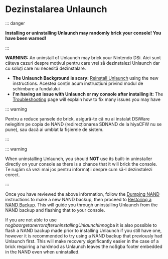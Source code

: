 # Dezinstalarea Unlaunch

::: danger

**Installing or uninstalling Unlaunch may randomly brick your console! You have been warned!**

:::

**WARNING:** An uninstall of Unlaunch may brick your Nintendo DSi. Aici sunt câteva cazuri despre motivul pentru care vrei să dezinstalezi Unlaunch dar cu soluți care nu necesită dezinstalare.

- **The Unlaunch Background is scary:** [Reinstall Unlaunch](installing-unlaunch.html) using the new instructions. Acestea conțin acum instrucțiuni privind modul de schimbare a fundalului
- **I'm having an issue with Unlaunch or my console after installing it:** The [Troubleshooting](troubleshooting.html#unlaunch) page will explain how to fix many issues you may have

::: warning

Pentru a reduce șansele de brick, asigură-te că nu ai instalat DSiWare nelegitim pe copia de NAND (redirecționarea SDNAND de la hiyaCFW nu se pune), sau dacă ai umblat la fișierele de sistem.

:::

::: warning

When uninstalling Unlaunch, you should **NOT** use its built-in uninstaller directly on your console as there is a chance that it will brick the console. Te rugăm să vezi mai jos pentru informații despre cum să-l dezinstalezi corect.

:::

Once you have reviewed the above information, follow the [Dumping NAND](dumping-nand.html) instructions to make a new NAND backup, then proceed to [Restoring a NAND Backup](restoring-nand.html). This will guide you through uninstalling Unlaunch from the NAND backup and flashing that to your console.

If you are not able to use no$gba or get an error after uninstalling Unlaunch in no$gba it is also possible to flash a NAND backup made prior to installing Unlaunch if you still have one, however it is recommended to try using a NAND backup that previously had Unlaunch first. This will make recovery significantly easier in the case of a brick requiring a hardmod as Unlaunch leaves the no$gba footer embedded in the NAND even when uninstalled.
